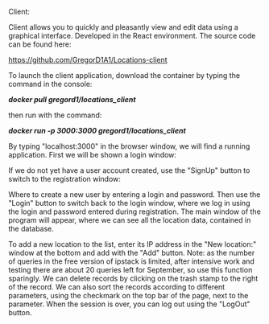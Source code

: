Client:

Client allows you to quickly and pleasantly view and edit data using a graphical interface. Developed in the React environment. The source code can be found here:

https://github.com/GregorD1A1/Locations-client

To launch the client application, download the container by typing the command in the console:

***docker pull gregord1/locations_client***

then run with the command:

***docker run -p 3000:3000 gregord1/locations_client***

By typing "localhost:3000" in the browser window, we will find a running application. First we will be shown a login window: 



If we do not yet have a user account created, use the "SignUp" button to switch to the registration window:



Where to create a new user by entering a login and password. Then use the "Login" button to switch back to the login window, where we log in using the login and password entered during registration.
The main window of the program will appear, where we can see all the location data, contained in the database. 



To add a new location to the list, enter its IP address in the "New location:" window at the bottom and add with the "Add" button. Note: as the number of queries in the free version of ipstack is limited, after intensive work and testing there are about 20 queries left for September, so use this function sparingly.
We can delete records by clicking on the trash stamp to the right of the record. We can also sort the records according to different parameters, using the checkmark on the top bar of the page, next to the parameter. 
When the session is over, you can log out using the "LogOut" button.
